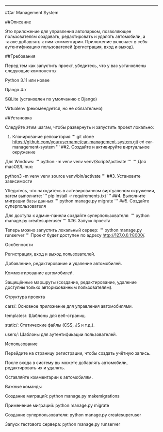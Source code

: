 
---

#Car Management System

##Описание

Это приложение для управления автопарком, позволяющее пользователям создавать, редактировать и удалять автомобили, а также добавлять к ним комментарии. Приложение включает в себя аутентификацию пользователей (регистрация, вход и выход).

##Требования

Перед тем как запустить проект, убедитесь, что у вас установлены следующие компоненты:

Python 3.11 или новее

Django 4.x

SQLite (установлен по умолчанию с Django)

Virtualenv (рекомендуется, но не обязательно)


##Установка

Следуйте этим шагам, чтобы развернуть и запустить проект локально:

1. Клонирование репозитория
'''
git clone https://github.com/yourusername/car-management-system.git
cd car-management-system
'''
##2. Создайте и активируйте виртуальное окружение

Для Windows:
'''
python -m venv venv
venv\Scripts\activate
'''
'''
Для macOS/Linux:

python3 -m venv venv
source venv/bin/activate
'''
##3. Установите зависимости

Убедитесь, что находитесь в активированном виртуальном окружении, затем выполните:
'''
pip install -r requirements.txt
'''
##4. Выполните миграции базы данных
'''
python manage.py migrate
'''
##5. Создайте суперпользователя

Для доступа к админ-панели создайте суперпользователя:
'''
python manage.py createsuperuser
'''
##6. Запуск проекта

Теперь можно запустить локальный сервер:
'''
python manage.py runserver
'''
Проект будет доступен по адресу http://127.0.0.1:8000/.

Особенности

Регистрация, вход и выход пользователей.

Добавление, редактирование и удаление автомобилей.

Комментирование автомобилей.

Защищённые маршруты (создание, редактирование, удаление доступны только авторизованным пользователям).


Структура проекта

cars/: Основное приложение для управления автомобилями.

templates/: Шаблоны для веб-страниц.

static/: Статические файлы (CSS, JS и т.д.).

users/: Шаблоны для аутентификации пользователей.


Использование

Перейдите на страницу регистрации, чтобы создать учётную запись.

После входа в систему вы можете добавлять автомобили, редактировать их и удалять.

Оставляйте комментарии к автомобилям.


Важные команды

Создание миграций: python manage.py makemigrations

Применение миграций: python manage.py migrate

Создание суперпользователя: python manage.py createsuperuser

Запуск тестового сервера: python manage.py runserver

